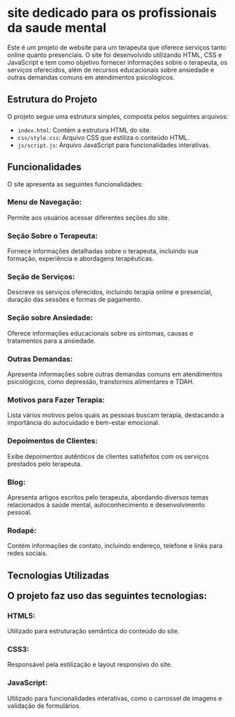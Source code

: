 <h1>site dedicado para os  profissionais da saude mental</h1>


Este é um projeto de website para um terapeuta que oferece serviços tanto online quanto presenciais. O site foi desenvolvido utilizando HTML, CSS e JavaScript e tem como objetivo fornecer informações sobre o terapeuta, os serviços oferecidos, além de recursos educacionais sobre ansiedade e outras demandas comuns em atendimentos psicológicos.

<h2>Estrutura do Projeto</h2> 

O projeto segue uma estrutura simples, composta pelos seguintes arquivos:

- `index.html`: Contém a estrutura HTML do site.
- `css/style.css`: Arquivo CSS que estiliza o conteúdo HTML.
- `js/script.js`: Arquivo JavaScript para funcionalidades interativas.

<h2> Funcionalidades</h2> 

O site apresenta as seguintes funcionalidades:

 <h3>Menu de Navegação:</h3> Permite aos usuários acessar diferentes seções do site.
 <h3>Seção Sobre o Terapeuta:</h3> Fornece informações detalhadas sobre o terapeuta, incluindo sua formação, experiência e abordagens terapêuticas.
 <h3>Seção de Serviços:</h3> Descreve os serviços oferecidos, incluindo terapia online e presencial, duração das sessões e formas de pagamento.
 <h3>Seção sobre Ansiedade:</h3> Oferece informações educacionais sobre os sintomas, causas e tratamentos para a ansiedade.
 <h3>Outras Demandas:</h3> Apresenta informações sobre outras demandas comuns em atendimentos psicológicos, como depressão, transtornos alimentares e TDAH.
 <h3>Motivos para Fazer Terapia:</h3> Lista vários motivos pelos quais as pessoas buscam terapia, destacando a importância do autocuidado e bem-estar emocional.
 <h3>Depoimentos de Clientes:</h3> Exibe depoimentos autênticos de clientes satisfeitos com os serviços prestados pelo terapeuta.
 <h3>Blog:</h3> Apresenta artigos escritos pelo terapeuta, abordando diversos temas relacionados à saúde mental, autoconhecimento e desenvolvimento pessoal.
 <h3>Rodapé:</h3> Contém informações de contato, incluindo endereço, telefone e links para redes sociais.

<h2>Tecnologias Utilizadas</h>

O projeto faz uso das seguintes tecnologias:

   <h3>HTML5:</h3> Utilizado para estruturação semântica do conteúdo do site.
   <h3>CSS3:</h3> Responsável pela estilização e layout responsivo do site.
   <h3>JavaScript:</h3> Utilizado para funcionalidades interativas, como o carrossel de imagens e validação de formulários.


